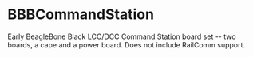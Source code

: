# BBBCommandStation

Early BeagleBone Black LCC/DCC Command Station board set -- two boards, a cape 
and a power board.  Does not include RailComm support.
